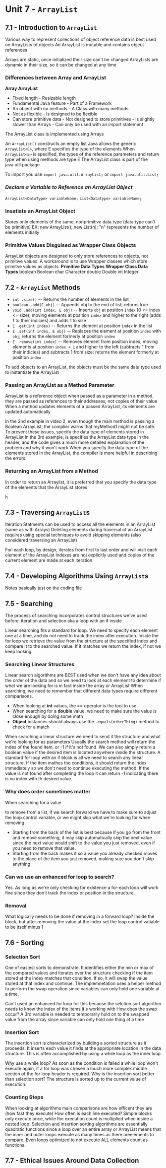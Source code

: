 # Unit 7 - `ArrayList`

## 7.1 - Introduction to `ArrayList`
Various way to represent collections of object reference data is best used on ArrayLists of objects
An ArrayList is mutable and contains object references

Arrays are static, once initialized their size can't be changed
ArrayLists are dynamic in their size, so it can be changed at any time

### Differences between Array and ArrayList
**Array**                       **ArrayList**
- Fixed length                  - Resizable length
- Fundamental Java feature      - Part of a Framework
- An object with no methods     - A Class with many methods
- Not as flexible               - Is designed to be flexible
- Can store primitive data      - Not designed to store primitives
                                - is slightly slower than Arrays
                                - Can only be used with an import statement

The ArrayList class is implemented using Arrays


An `ArrayList()` constructs an empty list
Java allows the generic `ArrayList<E>`, where E specifies the type of the elements
When `ArrayList<E>` is specified, the types of the reference parameters and return type when using methods are type E
The ArrayList class is part of the java.util package

To import you use `import java.util.ArrayList;` or `import java.util.List;`

### ***Declare a Variable to Reference an ArrayList Object***
`ArrayList<DataType> variableName;`
`List<Datatype> variableName;`

### Insatiate an ArrayList Object
Stores only elements of the same, nonprimitive data type  (data type can't be primitive)
EX:
    new ArrayList<DataType>();
    new List<DataType>(n);
"n" represents the number of elements initially

### Primitive Values Disguised as Wrapper Class Objects
ArrayList objects are designed to only store references to objects, not primitive values. A workaround is to use Wrapper classes which store primitve values as objects.
**Primitive Data Types**     **Wrapper Class Data Types**
boolean                      Boolean
char                         Character
double                       Double
int                          Integer

## 7.2 - `ArrayList` Methods
- `int .size()` -- Returns the number of elements in the list
- `boolean .add(E obj)` -- Appends obj to the end of list; returns true
- `void .add(int index, E obj)` -- Inserts `obj` at position `index` (0 <= index <= size), moving elements at position `index` and higher to the right (adds 1 to their indicies) and adds 1 to size
- `E .get(int index)` -- Returns the element at position `index` in the list
- `E .set(int index, E obj)` -- Replaces the element at position `index` with `obj`; returns the element formerly at position `index`
- `E .remove(int index)` -- Removes element from position index, moving elements at position `index + 1` and higher to the left (subtracts 1 from their indicies) and subtracts 1 from size; returns the element formerly at position `index`

To add objects to an ArrayList, the objects must be the same data type used to instantiate the ArrayList


### Passing an ArrayList as a Method Parameter
ArrayList is a reference object when passed as a parameter in a method, they are passed as references to their addresses, not copies of their value
When a method updates elements of a passed ArrayList, its elements are updated automatically

In the 2nd example in video 2, even though the main method is passing a Boolean ArrayList, the complier warns that myMethod1 might not be safe. To prevent these issues, specify the data type of elements stored in ArrayList
In the 3rd example, is specifies the ArrayList data type in the header, and the code gives a much more detailed explanation of the problem and why it won't work
When you specify the data type of the elements stored in the ArrayList, the compiler is more helpful in describing the errors.

### Returning an ArrayList from a Method
In order to return an Arraylist, it is preferred that you specify the data type of the elements that the ArrayList stores


h

## 7.3 - Traversing `ArrayList`s
Iteration Statments can be used to access all the elements in an ArrayList (same as with Arrays)
Deleting elements during traversal of an ArrayList requires using special techniques to avoid skipping elements (also considered traversing an ArrayList)


For-each loop, by design, iterates from first to last order and will visit each element of the ArrayList
Indexes are not explicitly used and copies of the current element are made at each iteration

## 7.4 - Developing Algorithms Using `ArrayList`s
Notes basically just on the coding file

## 7.5 - Searching
The process of searching incorporates control structures we've used before: iteration and selection aka a loop with an if inside

Linear searching fits a standard for loop. We need to specify each element one at a time, and do not need to track the index after execution.
Inside the for loop we retrieve the value from the structure at the specified index and compare it to the searched value. If it matches we return the index, if not we keep looking.


### Searching Linear Structures
Linear search algorithms are BEST used when we don't have any idea about the order of the data and so we need to look at each element to determine if what we are looking for is in fact inside the array or ArrayList
When searching, we need to remember that different data types require different comparisons.
- When looking at **int** values, the == operator is the tool to use
- When searching for a **double** value, we need to make sure the value is close enough by doing some math
- **Object** instances should always use the `.equals(otherThing)` method to check for a match

When searching a linear structure we need to send it the structure and what we're looking for as parameters
Usually the search method will return the index of the found item, or -1 if it's not found. We can also simply return a boolean value if the desired item is located anywhere inside the structure.
A standard for loop with an if block is all we need to search any linear structure. If the item mathes the conditions, it should return the index immediately so we don't need to continue executing the method. If the value is not found after completing the loop it can return -1 indicating there is no index with th desired value.


### Why does order sometimes matter
When searching for a value 

to remove from a list, if we search forward we have to make sure to adjust the loop control variable, or we might skip what we're looking for when removing
- Starting from the back of the list is best because if you go from the front and remove something, it may skip automatically skip the next value since the next value would shift to the value you just removed, even if you need to remove that value.
- Starting from the back makes it so a value you already checked moves to the place of the item you just removed, making sure you don't skip anything

### Can we use an enhanced for loop to search?
Yes. As long as we're only checking for existence a for-each loop will work fine since they don't track the index or position in the structure.

### Removal
What logically needs to be done if removing in a forward loop?
Inside the block, but after removing the value at the index set the loop control vatiable to be itself minus 1

## 7.6 - Sorting
### Selection Sort
One of easiest sorts to demonstrate. It identifies either the min or max of the compared values and iterates over the structure checking if the item stored at the index matches that condition. If so, it will swap the value stored at that index and continue. The implemnetation uses a helper method to perform the swap operation since variables can only hold one variable at a time.

Can't used an enhanced for loop for this because the selction sort algorithm needs to know the index of the items it's working with
How does the swap occur? A 3rd variable is needed to temporarily hold on to the swapped value from the array since variable can only hold one thing at a time


### Insertion Sort
The insertion sort is characterized by building a sorted structure as it proceeds. It inserts each value it finds at the appropriate location in the data structure. This is often accomplished by using a while loop as the inner loop

Why use a while loop? As soon as the condition is failed a while loop won't execute again, if a for loop was chosen a much more complex middle section of the for loop header is required.
Why is the insertion sort better than selection sort? The structure is sorted up to the current value of execution.


### Counting Steps
When looking at algorithms main comparisons are how efficent they are (how fast they execute)
How often is each line executed? Simple blocks only execute once, while the execution count is multiplied when inside a nested loop.
Selection and insertion sorting algorithms are essentially quadratic functions since a loop over an entire array or ArrayList means that the inner and outer loops execute as many times as there areelements to compare. Even loops optimized to not execute ALL elements count as functions.

## 7.7 - Ethical Issues Around Data Collection
